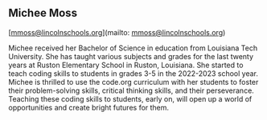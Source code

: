 ## Michee Moss

[mmoss@lincolnschools.org](mailto: mmoss@lincolnschools.org)

Michee received her Bachelor of Science in education from Louisiana Tech University.  She has taught various subjects and grades for the last twenty years at Ruston Elementary School in Ruston, Louisiana.  She started to teach coding skills to students in grades 3-5 in the 2022-2023 school year.  Michee is thrilled to use the code.org curriculum with her students to foster their problem-solving skills, critical thinking skills, and their perseverance.  Teaching these coding skills to students, early on, will open up a world of opportunities and create bright futures for them.  